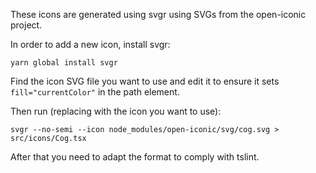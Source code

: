 These icons are generated using svgr using SVGs from the open-iconic project.

In order to add a new icon, install svgr:

```
yarn global install svgr
```

Find the icon SVG file you want to use and edit it to ensure it sets `fill="currentColor"` in the path element.

Then run (replacing with the icon you want to use):

```
svgr --no-semi --icon node_modules/open-iconic/svg/cog.svg > src/icons/Cog.tsx
```

After that you need to adapt the format to comply with tslint.

